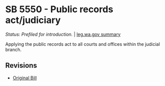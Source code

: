 # SB 5550 - Public records act/judiciary
*Status: Prefiled for introduction.* | [leg.wa.gov summary](https://app.leg.wa.gov/billsummary?BillNumber=5550&Year=2021)

Applying the public records act to all courts and offices within the judicial branch.

## Revisions
* [Original Bill](1/)